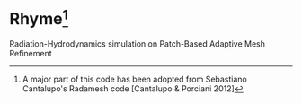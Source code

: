 # Rhyme[^1]
Radiation-Hydrodynamics simulation on Patch-Based Adaptive Mesh Refinement

[^1]:A major part of this code has been adopted from Sebastiano Cantalupo's
 Radamesh code [Cantalupo & Porciani 2012]
